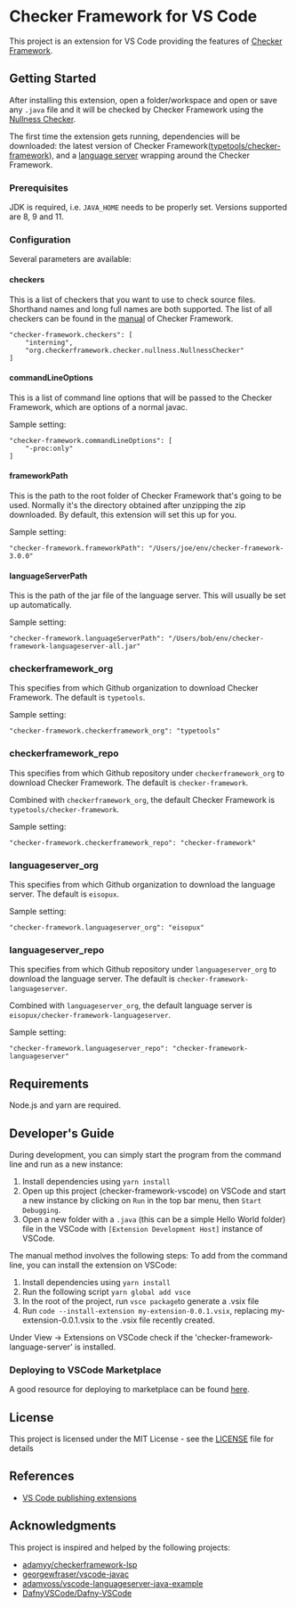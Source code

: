 # Checker Framework for VS Code

This project is an extension for VS Code providing the features of [Checker Framework](https://checkerframework.org/).

## Getting Started

After installing this extension, open a folder/workspace and open or save any `.java` file and it will be checked by Checker Framework using the [Nullness Checker](https://checkerframework.org/manual/#nullness-checker).

The first time the extension gets running, dependencies will be downloaded: the latest version of Checker Framework([typetools/checker-framework](https://github.com/typetools/checker-framework)), and a [language server](https://github.com/eisopux/checker-framework-languageserver) wrapping around the Checker Framework.

### Prerequisites

JDK is required, i.e. `JAVA_HOME` needs to be properly set. Versions supported are 8, 9 and 11.

### Configuration

Several parameters are available:

#### checkers

This is a list of checkers that you want to use to check source files. Shorthand names and long full names are both supported. The list of all checkers can be found in the [manual](https://checkerframework.org/manual) of Checker Framework.

```
"checker-framework.checkers": [
    "interning",
    "org.checkerframework.checker.nullness.NullnessChecker"
]
```

#### commandLineOptions

This is a list of command line options that will be passed to the Checker Framework, which are options of a normal javac.

Sample setting:

```
"checker-framework.commandLineOptions": [
    "-proc:only"
]
```

#### frameworkPath

This is the path to the root folder of Checker Framework that's going to be used. Normally it's the directory obtained after unzipping the zip downloaded. By default, this extension will set this up for you.

Sample setting:

```
"checker-framework.frameworkPath": "/Users/joe/env/checker-framework-3.0.0"
```

#### languageServerPath

This is the path of the jar file of the language server. This will usually be set up automatically.

Sample setting:

```
"checker-framework.languageServerPath": "/Users/bob/env/checker-framework-languageserver-all.jar"
```

### checkerframework_org

This specifies from which Github organization to download Checker Framework. The default is `typetools`.

Sample setting:

```
"checker-framework.checkerframework_org": "typetools"
```

### checkerframework_repo

This specifies from which Github repository under `checkerframework_org` to download Checker Framework. The default is `checker-framework`.

Combined with `checkerframework_org`, the default Checker Framework is `typetools/checker-framework`.

Sample setting:

```
"checker-framework.checkerframework_repo": "checker-framework"
```

### languageserver_org

This specifies from which Github organization to download the language server. The default is `eisopux`.

Sample setting:

```
"checker-framework.languageserver_org": "eisopux"
```

### languageserver_repo

This specifies from which Github repository under `languageserver_org` to download the language server. The default is `checker-framework-languageserver`.

Combined with `languageserver_org`, the default language server is `eisopux/checker-framework-languageserver`.

Sample setting:

```
"checker-framework.languageserver_repo": "checker-framework-languageserver"
```

## Requirements 
Node.js and yarn are required.

## Developer's Guide

During development, you can simply start the program from the command line and run as a new instance:
1.  Install dependencies using `yarn install`
2.  Open up this project (checker-framework-vscode) on VSCode and start a new instance by clicking on `Run` in the top bar menu, then `Start Debugging`. 
3.  Open a new folder with a `.java` (this can be a simple Hello World folder) file in the VSCode with `[Extension Development Host]` instance of VSCode.

The manual method involves the following steps:
To add from the command line, you can install the extension on VSCode:
1. Install dependencies using `yarn install`
2. Run the following script `yarn global add vsce`
3. In the root of the project, run `vsce package`to generate a .vsix file 
4. Run `code --install-extension my-extension-0.0.1.vsix`, replacing my-extension-0.0.1.vsix to the .vsix file recently created. 

Under View -> Extensions on VSCode check if the 'checker-framework-language-server' is installed. 

### Deploying to VSCode Marketplace
A good resource for deploying to marketplace can be found [here](https://www.richardkotze.com/coding/deploy-vscode-extension-azure-pipeline). 


## License

This project is licensed under the MIT License - see the [LICENSE](LICENSE) file for details

## References

* [VS Code publishing extensions](https://code.visualstudio.com/api/working-with-extensions/publishing-extension)

## Acknowledgments

This project is inspired and helped by the following projects:

* [adamyy/checkerframework-lsp](https://github.com/adamyy/checkerframework-lsp)
* [georgewfraser/vscode-javac](https://github.com/georgewfraser/vscode-javac)
* [adamvoss/vscode-languageserver-java-example](https://github.com/adamvoss/vscode-languageserver-java-example)
* [DafnyVSCode/Dafny-VSCode](https://github.com/DafnyVSCode/Dafny-VSCode)
